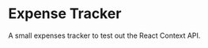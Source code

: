 # Expense Tracker

[](https://github.com/enistola/expense-tracker-contextapi/blob/main/preview.png?raw=true)

A small expenses tracker to test out the React Context API.
